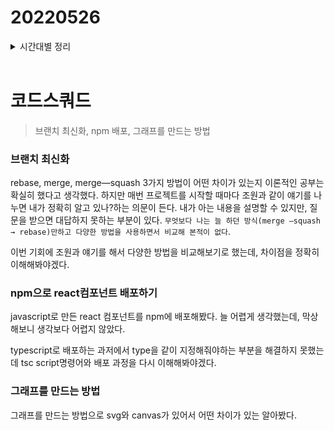 # 20220526

<details>
<summary>시간대별 정리</summary>

### 아침

코넥트 로그인 결과 pr보내기 및 pr 정리

pr확인

코넥트 템플릿 작성

밀린 일일회고 작성

### 오전

브랜치를 어떻게 최신화할 것인지

webpack 오류 설정

### 오후

모달창 npm + typesciprt배포 실패

캘린더 설계

### 저녁

코넥트 회의

그래프 어떻게 만들지 표현 방법 비교

</details>
<br>

# 코드스쿼드

> 브랜치 최신화, npm 배포, 그래프를 만드는 방법

### 브랜치 최신화

rebase, merge, merge—squash 3가지 방법이 어떤 차이가 있는지 이론적인 공부는 확실히 했다고 생각했다. 하지만 매번 프로젝트를 시작할 때마다 조원과 같이 얘기를 나누면 내가 정확히 알고 있나?하는 의문이 든다. 내가 아는 내용을 설명할 수 있지만, 질문을 받으면 대답하지 못하는 부분이 있다. `무엇보다 나는 늘 하던 방식(merge —squash → rebase)만하고 다양한 방법을 사용하면서 비교해 본적이 없다`.

이번 기회에 조원과 얘기를 해서 다양한 방법을 비교해보기로 했는데, 차이점을 정확히 이해해봐야겠다.

### npm으로 react컴포넌트 배포하기

javascript로 만든 react 컴포넌트를 npm에 배포해봤다. 늘 어렵게 생각했는데, 막상 해보니 생각보다 어렵지 않았다.

typescript로 배포하는 과저에서 type을 같이 지정해줘야하는 부분을 해결하지 못했는데 tsc script명령어와 배포 과정을 다시 이해해봐야겠다.

### 그래프를 만드는 방법

그래프를 만드는 방법으로 svg와 canvas가 있어서 어떤 차이가 있는 알아봤다.

